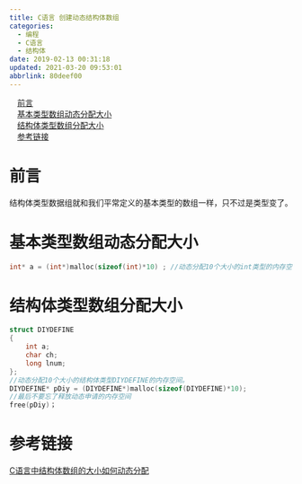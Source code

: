 ```yaml
---
title: C语言 创建动态结构体数组
categories: 
  - 编程
  - C语言
  - 结构体
date: 2019-02-13 00:31:18
updated: 2021-03-20 09:53:01
abbrlink: 80deef00
---
```

<div id='my_toc'><a href="/blog/80deef00/#前言" class="header_1">前言</a>&nbsp;<br><a href="/blog/80deef00/#基本类型数组动态分配大小" class="header_1">基本类型数组动态分配大小</a>&nbsp;<br><a href="/blog/80deef00/#结构体类型数组分配大小" class="header_1">结构体类型数组分配大小</a>&nbsp;<br><a href="/blog/80deef00/#参考链接" class="header_1">参考链接</a>&nbsp;<br></div>
<style>.header_1{margin-left: 1em;}.header_2{margin-left: 2em;}.header_3{margin-left: 3em;}.header_4{margin-left: 4em;}.header_5{margin-left: 5em;}.header_6{margin-left: 6em;}</style>
<!--more-->
<script>if (navigator.platform.search('arm')==-1){document.getElementById('my_toc').style.display = 'none';}var e,p = document.getElementsByTagName('p');while (p.length>0) {e = p[0];e.parentElement.removeChild(e);}</script>

<!--end-->
# 前言
结构体类型数据组就和我们平常定义的基本类型的数组一样，只不过是类型变了。
# 基本类型数组动态分配大小
```c
int* a = (int*)malloc(sizeof(int)*10) ; //动态分配10个大小的int类型的内存空间
```
# 结构体类型数组分配大小
```c
struct DIYDEFINE
{
    int a;
    char ch;
    long lnum;
};
//动态分配10个大小的结构体类型DIYDEFINE的内存空间。 
DIYDEFINE* pDiy = (DIYDEFINE*)malloc(sizeof(DIYDEFINE)*10); 
//最后不要忘了释放动态申请的内存空间
free(pDiy)；
```
# 参考链接
[C语言中结构体数组的大小如何动态分配](https://zhidao.baidu.com/question/1882917470304248548.html?qbl=relate_question_0&word=C%D3%EF%D1%D4%B6%AF%CC%AC%BD%E1%B9%B9%CC%E5%CA%FD%D7%E9)
